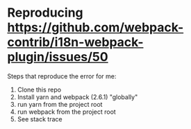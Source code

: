 # Reproducing https://github.com/webpack-contrib/i18n-webpack-plugin/issues/50

Steps that reproduce the error for me:

1. Clone this repo
2. Install yarn and webpack (2.6.1) "globally"
3. run yarn from the project root
4. run webpack from the project root
5. See stack trace
